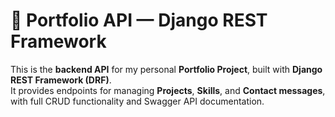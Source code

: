 # 🧩 Portfolio API — Django REST Framework

This is the **backend API** for my personal **Portfolio Project**, built with **Django REST Framework (DRF)**.  
It provides endpoints for managing **Projects**, **Skills**, and **Contact messages**, with full CRUD functionality and Swagger API documentation.



